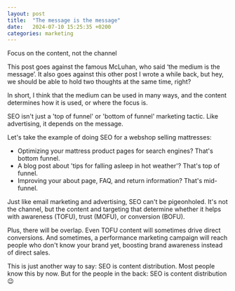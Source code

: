 ```yaml
---
layout: post
title:  "The message is the message"
date:   2024-07-10 15:25:35 +0200
categories: marketing
---
```


Focus on the content, not the channel

This post goes against the famous McLuhan, who said ‘the medium is the message’. It also goes against this other post I wrote a while back, but hey, we should be able to hold two thoughts at the same time, right?

In short, I think that the medium can be used in many ways, and the content determines how it is used, or where the focus is.

SEO isn't just a 'top of funnel' or 'bottom of funnel' marketing tactic. Like advertising, it depends on the message. 

Let's take the example of doing SEO for a webshop selling mattresses:

-	Optimizing your mattress product pages for search engines? That's bottom funnel.
-	A blog post about 'tips for falling asleep in hot weather'? That's top of funnel.
-	Improving your about page, FAQ, and return information? That's mid-funnel.

Just like email marketing and advertising, SEO can't be pigeonholed. It's not the channel, but the content and targeting that determine whether it helps with awareness (TOFU), trust (MOFU), or conversion (BOFU).

Plus, there will be overlap. Even TOFU content will sometimes drive direct conversions. And sometimes, a performance marketing campaign will reach people who don't know your brand yet, boosting brand awareness instead of direct sales.

This is just another way to say: SEO is content distribution. Most people know this by now. But for the people in the back: SEO is content distribution 😉